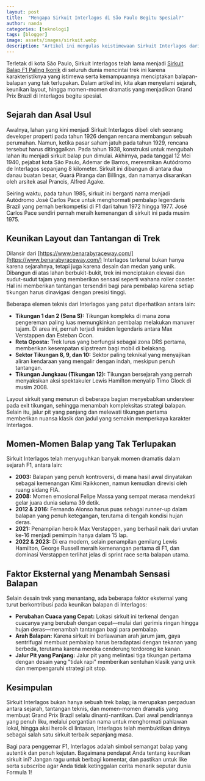 ```yaml
---
layout: post
title:  "Mengapa Sirkuit Interlagos di São Paulo Begitu Spesial?"
author: nanda
categories: [teknologi]
tags: [blogger]
image: assets/images/sirkuit.webp
description: "Artikel ini mengulas keistimewaan Sirkuit Interlagos dari sejarah dan desainnya yang unik hingga momen-momen dramatis yang selalu membuat Grand Prix Brazil menjadi salah satu balapan F1 terbaik sepanjang masa."
---
```


Terletak di kota São Paulo, Sirkuit Interlagos telah lama menjadi [Sirkuit Balap F1 Paling Ikonik](https://www.benarabyraceway.com/daftar-sirkuit-balap-paling-ikonik-di-dunia-dan-keunikan-setiap-trek/) di seluruh dunia mencintai trek ini karena karakteristiknya yang istimewa serta kemampuannya menciptakan balapan-balapan yang tak terlupakan. Dalam artikel ini, kita akan menyelami sejarah, keunikan layout, hingga momen-momen dramatis yang menjadikan Grand Prix Brazil di Interlagos begitu spesial.

## Sejarah dan Asal Usul

Awalnya, lahan yang kini menjadi Sirkuit Interlagos dibeli oleh seorang developer properti pada tahun 1926 dengan rencana membangun sebuah perumahan. Namun, ketika pasar saham jatuh pada tahun 1929, rencana tersebut harus ditinggalkan. Pada tahun 1938, konstruksi untuk mengubah lahan itu menjadi sirkuit balap pun dimulai. Akhirnya, pada tanggal 12 Mei 1940, pejabat kota São Paulo, Ademar de Barros, meresmikan Autódromo de Interlagos sepanjang 8 kilometer. Sirkuit ini dibangun di antara dua danau buatan besar, Guará Piranga dan Billings, dan namanya disarankan oleh arsitek asal Prancis, Alfred Agake.

Seiring waktu, pada tahun 1985, sirkuit ini berganti nama menjadi Autódromo José Carlos Pace untuk menghormati pembalap legendaris Brazil yang pernah berkompetisi di F1 dari tahun 1972 hingga 1977. José Carlos Pace sendiri pernah meraih kemenangan di sirkuit ini pada musim 1975.

## Keunikan Layout dan Tantangan di Trek

Dilansir dari [https://www.benarabyraceway.com/](https://www.benarabyraceway.com/) Interlagos terkenal bukan hanya karena sejarahnya, tetapi juga karena desain dan medan yang unik. Dibangun di atas lahan berbukit-bukit, trek ini menciptakan elevasi dan sudut-sudut tajam yang memberikan sensasi seperti wahana roller coaster. Hal ini memberikan tantangan tersendiri bagi para pembalap karena setiap tikungan harus dinavigasi dengan presisi tinggi.

Beberapa elemen teknis dari Interlagos yang patut diperhatikan antara lain:
- **Tikungan 1 dan 2 (Sena S):** Tikungan kompleks di mana zona pengereman paling luas memungkinkan pembalap melakukan manuver tajam. Di area ini, pernah terjadi insiden legendaris antara Max Verstappen dan Esteban Ocon.
- **Reta Oposta:** Trek lurus yang berfungsi sebagai zona DRS pertama, memberikan kesempatan slipstream bagi mobil di belakang.
- **Sektor Tikungan 8, 9, dan 10:** Sektor paling teknikal yang menyajikan aliran kendaraan yang mengalir dengan indah, meskipun penuh tantangan.
- **Tikungan Jungkaau (Tikungan 12):** Tikungan bersejarah yang pernah menyaksikan aksi spektakuler Lewis Hamilton menyalip Timo Glock di musim 2008.

Layout sirkuit yang menurun di beberapa bagian menyebabkan understeer pada exit tikungan, sehingga menambah kompleksitas strategi balapan. Selain itu, jalur pit yang panjang dan melewati tikungan pertama memberikan nuansa klasik dan jadul yang semakin memperkaya karakter Interlagos.

## Momen-Momen Balap yang Tak Terlupakan

Sirkuit Interlagos telah menyuguhkan banyak momen dramatis dalam sejarah F1, antara lain:
- **2003:** Balapan yang penuh kontroversi, di mana hasil awal dinyatakan sebagai kemenangan Kimi Raikkonen, namun kemudian direvisi oleh ruang sidang FIA.
- **2008:** Momen emosional Felipe Massa yang sempat merasa mendekati gelar juara dunia selama 39 detik.
- **2012 & 2016:** Fernando Alonso harus puas sebagai runner-up dalam balapan yang penuh ketegangan, terutama di tengah kondisi hujan deras.
- **2021:** Penampilan heroik Max Verstappen, yang berhasil naik dari urutan ke-16 menjadi pemimpin hanya dalam 15 lap.
- **2022 & 2023:** Di era modern, selain penampilan gemilang Lewis Hamilton, George Russell meraih kemenangan pertama di F1, dan dominasi Verstappen terlihat jelas di sprint race serta balapan utama.

## Faktor Eksternal yang Menambah Sensasi Balapan

Selain desain trek yang menantang, ada beberapa faktor eksternal yang turut berkontribusi pada keunikan balapan di Interlagos:
- **Perubahan Cuaca yang Cepat:** Lokasi sirkuit ini terkenal dengan cuacanya yang berubah dengan cepat—mulai dari gerimis ringan hingga hujan deras—menambah tantangan bagi para pembalap.
- **Arah Balapan:** Karena sirkuit ini berlawanan arah jarum jam, gaya sentrifugal membuat pembalap harus beradaptasi dengan tekanan yang berbeda, terutama karena mereka cenderung terdorong ke kanan.
- **Jalur Pit yang Panjang:** Jalur pit yang melintasi tiga tikungan pertama dengan desain yang "tidak rapi" memberikan sentuhan klasik yang unik dan mempengaruhi strategi pit stop.

## Kesimpulan

Sirkuit Interlagos bukan hanya sebuah trek balap; ia merupakan perpaduan antara sejarah, tantangan teknis, dan momen-momen dramatis yang membuat Grand Prix Brazil selalu dinanti-nantikan. Dari awal pendiriannya yang penuh liku, melalui pergantian nama untuk menghormati pahlawan lokal, hingga aksi heroik di lintasan, Interlagos telah membuktikan dirinya sebagai salah satu sirkuit terbaik sepanjang masa.

Bagi para penggemar F1, Interlagos adalah simbol semangat balap yang autentik dan penuh kejutan. Bagaimana pendapat Anda tentang keunikan sirkuit ini? Jangan ragu untuk berbagi komentar, dan pastikan untuk like serta subscribe agar Anda tidak ketinggalan cerita menarik seputar dunia Formula 1!
